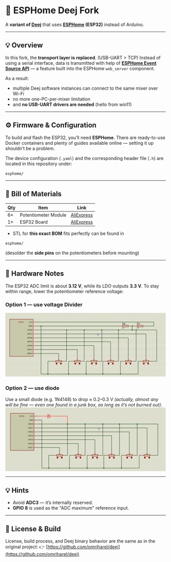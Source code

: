 # 🧭 ESPHome Deej Fork

A **variant of [Deej](https://github.com/omriharel/deej)** that uses **[ESPHome](https://esphome.io/) (ESP32)** instead of Arduino.

---

## 💡 Overview

In this fork, the **transport layer is replaced**. (USB-UART > TCP)
Instead of using a serial interface, data is transmitted with help of **[ESPHome Event Source API](https://esphome.io/web-api/#event-source-api)** — a feature built into the ESPHome `web_server` component.

As a result:

* multiple Deej software instances can connect to the same mixer over Wi-Fi
* no more one-PC-per-mixer limitation
* and **no USB-UART drivers are needed** (hello from win11)

---

## ⚙️ Firmware & Configuration

To build and flash the ESP32, you’ll need **ESPHome**.
There are ready-to-use Docker containers and plenty of guides available online — setting it up shouldn’t be a problem.

The device configuration (`.yaml`) and the corresponding header file (`.h`)
are located in this repository under:

```
esphome/
```

---

## 🧾 Bill of Materials

| Qty | Item                 | Link                                                                |
| --- | -------------------- | ------------------------------------------------------------------- |
| 6×  | Potentiometer Module | [AliExpress](https://www.aliexpress.com/item/1005006733220962.html) |
| 1×  | ESP32 Board          | [AliExpress](https://www.aliexpress.com/item/1005009640243412.html) |

* STL for **this exact BOM** fits perfectly can be found in 

```
esphome/
```

  (desolder the **side pins** on the potentiometers before mounting)
  
---

## 🔌 Hardware Notes

The ESP32 ADC limit is about **3.12 V**, while its LDO outputs **3.3 V**.
To stay within range, lower the potentiometer reference voltage:

### Option 1 — use voltage Divider

![Voltage Divider](ref/1.png)

### Option 2 — use diode

Use a small diode (e.g. 1N4148) to drop ≈ 0.2–0.3 V
*(actually, almost any will be fine — even one found in a junk box, as long as it’s not burned out)*.
![Diode](ref/2.png)

---

## 💡 Hints

* Avoid **ADC3** — it’s internally reserved.
* **GPIO 8** is used as the "ADC maximum" reference input.


---

## 🧱 License & Build

License, build process, and Deej binary behavior are the same as in the original project:
👉 [https://github.com/omriharel/deej](https://github.com/omriharel/deej)

